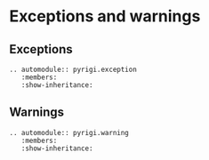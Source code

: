 # Exceptions and warnings

## Exceptions

```{eval-rst}
.. automodule:: pyrigi.exception
   :members:
   :show-inheritance:
```

## Warnings

```{eval-rst}
.. automodule:: pyrigi.warning
   :members:
   :show-inheritance:
```